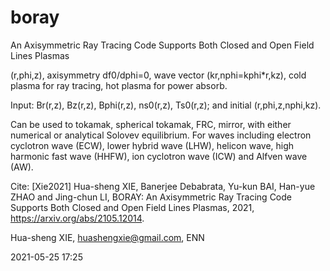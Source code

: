 # boray
An Axisymmetric Ray Tracing Code Supports Both Closed and Open Field Lines Plasmas

(r,phi,z), axisymmetry df0/dphi=0, wave vector (kr,nphi=kphi*r,kz), cold plasma for ray tracing, hot plasma for power absorb.

Input: Br(r,z), Bz(r,z), Bphi(r,z), ns0(r,z), Ts0(r,z); and initial (r,phi,z,nphi,kz).

Can be used to tokamak, spherical tokamak, FRC, mirror, with either numerical or analytical Solovev equilibrium. For waves including electron cyclotron wave (ECW), lower hybrid wave (LHW), helicon wave, high harmonic fast wave (HHFW), ion cyclotron wave (ICW) and Alfven wave (AW).

Cite: [Xie2021] Hua-sheng XIE, Banerjee Debabrata, Yu-kun BAI, Han-yue ZHAO and Jing-chun LI, BORAY: An Axisymmetric Ray Tracing Code Supports Both Closed and Open Field Lines Plasmas, 2021, https://arxiv.org/abs/2105.12014.

Hua-sheng XIE, huashengxie@gmail.com, ENN

2021-05-25 17:25
